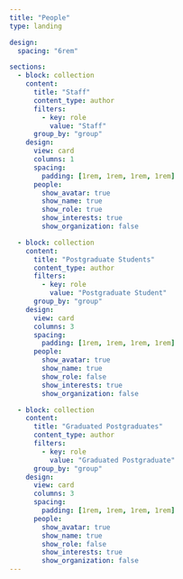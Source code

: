 ```yaml
---
title: "People"
type: landing

design:
  spacing: "6rem"

sections:
  - block: collection
    content:
      title: "Staff"
      content_type: author
      filters:
        - key: role
          value: "Staff"
      group_by: "group"
    design:
      view: card
      columns: 1
      spacing:
        padding: [1rem, 1rem, 1rem, 1rem]
      people:
        show_avatar: true
        show_name: true
        show_role: true
        show_interests: true
        show_organization: false

  - block: collection
    content:
      title: "Postgraduate Students"
      content_type: author
      filters:
        - key: role
          value: "Postgraduate Student"
      group_by: "group"
    design:
      view: card
      columns: 3
      spacing:
        padding: [1rem, 1rem, 1rem, 1rem]
      people:
        show_avatar: true
        show_name: true
        show_role: false
        show_interests: true
        show_organization: false

  - block: collection
    content:
      title: "Graduated Postgraduates"
      content_type: author
      filters:
        - key: role
          value: "Graduated Postgraduate"
      group_by: "group"
    design:
      view: card
      columns: 3
      spacing:
        padding: [1rem, 1rem, 1rem, 1rem]
      people:
        show_avatar: true
        show_name: true
        show_role: false
        show_interests: true
        show_organization: false
---
```

